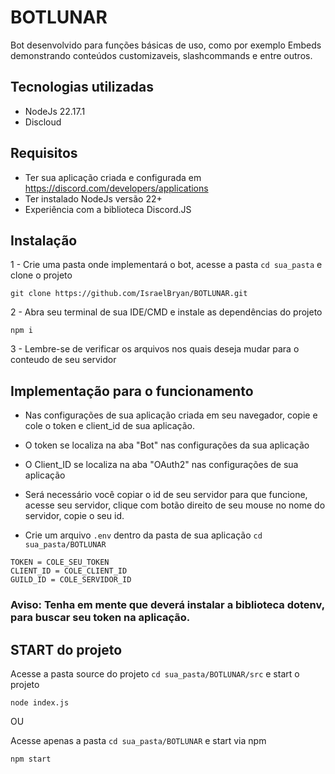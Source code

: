 # BOTLUNAR

Bot desenvolvido para funções básicas de uso, como por exemplo Embeds demonstrando conteúdos customizaveis, slashcommands e entre outros.

## Tecnologias utilizadas

- NodeJs 22.17.1
- Discloud

## Requisitos

- Ter sua aplicação criada e configurada em https://discord.com/developers/applications
- Ter instalado NodeJs versão 22+
- Experiência com a biblioteca Discord.JS


## Instalação
1 - Crie uma pasta onde implementará o bot, acesse a pasta `cd sua_pasta` e clone o projeto

```
git clone https://github.com/IsraelBryan/BOTLUNAR.git
```

2 - Abra seu terminal de sua IDE/CMD e instale as dependências do projeto
```
npm i
```

3 - Lembre-se de verificar os arquivos nos quais deseja mudar para o conteudo de seu servidor

## Implementação para o funcionamento

- Nas configurações de sua aplicação criada em seu navegador, copie e cole o token e client_id de sua aplicação.

- O token se localiza na aba "Bot" nas configurações da sua aplicação

- O Client_ID se localiza na aba "OAuth2" nas configurações de sua aplicação

- Será necessário você copiar o id de seu servidor para que funcione, acesse seu servidor, clique com botão direito de seu mouse no nome do servidor, copie o seu id.

- Crie um arquivo `.env` dentro da pasta de sua aplicação `cd sua_pasta/BOTLUNAR`

```
TOKEN = COLE_SEU_TOKEN
CLIENT_ID = COLE_CLIENT_ID
GUILD_ID = COLE_SERVIDOR_ID
```

### Aviso: Tenha em mente que deverá instalar a biblioteca dotenv, para buscar seu token na aplicação.

## START do projeto

 Acesse a pasta source do projeto `cd sua_pasta/BOTLUNAR/src` e start o projeto

```
node index.js
```

OU

Acesse apenas a pasta `cd sua_pasta/BOTLUNAR` e start via npm

```
npm start

```